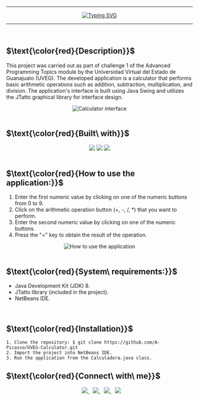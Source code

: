 <hr>
<p align="center">
  <a href="https://git.io/typing-svg">
    <img src="https://readme-typing-svg.demolab.com?font=Montserrat&weight=800&size=54&pause=1000&color=FF0000&center=true&vCenter=true&repeat=false&width=800&height=80&lines=UVEG-Calculator" alt="Typing SVG" />
  </a>
</p>
<hr><br>

## $\text{\color{red}{Description}}$
This project was carried out as part of challenge 1 of the Advanced Programming Topics module by the Universidad Virtual del Estado de Guanajuato (UVEG).
The developed application is a calculator that performs basic arithmetic operations such as addition, subtraction, multiplication, and division. The application's interface is built using Java Swing and utilizes the JTatto graphical library for interface design.
<div align="center">
  <img src="https://user-images.githubusercontent.com/95196431/229979978-bee445b2-2bc4-42aa-96a6-b3df2e7648ca.jpg" alt="Calculator interface"/>
</div><br>

## $\text{\color{red}{Built\ with}}$
<div align="center">
  <img src="https://img.shields.io/badge/Java-ED8B00?style=for-the-badge&logo=openjdk&logoColor=white"/>
  <img src="https://img.shields.io/badge/apache%20netbeans-1B6AC6?style=for-the-badge&logo=apache%20netbeans%20IDE&logoColor=white"/>
  <img src="https://img.shields.io/badge/GIT-E44C30?style=for-the-badge&logo=git&logoColor=white"/>
</div>
<br>

## $\text{\color{red}{How to use the application:}}$
1. Enter the first numeric value by clicking on one of the numeric buttons from 0 to 9.
2. Click on the arithmetic operation button (+, -, /, *) that you want to perform.
3. Enter the second numeric value by clicking on one of the numeric buttons.
4. Press the "=" key to obtain the result of the operation.
<div align="center">
  <img src="https://user-images.githubusercontent.com/95196431/229981471-62f39c7c-7a64-49be-a300-f660c0c5d2b6.gif" alt="How to use the application"/>
</div>
<br>

## $\text{\color{red}{System\ requirements:}}$
* Java Development Kit (JDK) 8.
* JTatto library (included in the project).
* NetBeans IDE.
<br>

## $\text{\color{red}{Installation}}$
```
1. Clone the repository: $ git clone https://github.com/A-Picasso/UVEG-Calculator.git
2. Import the project into NetBeans IDE.
3. Run the application from the Calculadora.java class.
```

## $\text{\color{red}{Connect\ with\ me}}$
<div align="center">
  <a style="margin-left: 10px;" target="_blank" href="https://www.linkedin.com/in/jose-alberto-picasso-mtz/">
    <img src="https://img.shields.io/badge/LinkedIn-0077B5?style=for-the-badge&logo=linkedin&logoColor=white"/>
  </a>
  <a style="margin-left: 10px;" target="_blank" href="mailto:japm996@gmail.com">
    <img src="https://img.shields.io/badge/Gmail-D14836?style=for-the-badge&logo=gmail&logoColor=white"/>
  </a>
  <a style="margin-left: 10px;" target="_blank" href="https://github.com/A-Picasso">
    <img src="https://img.shields.io/badge/GitHub-100000?style=for-the-badge&logo=github&logoColor=white"/>
  </a>
  <a style="margin-left: 10px;" target="_blank" href="https://twitter.com/Dark_Spectre17">
    <img src="https://img.shields.io/badge/Twitter-1DA1F2?style=for-the-badge&logo=twitter&logoColor=white"/>
  </a>
</div>
